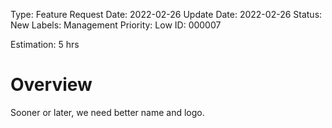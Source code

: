 Type: Feature
Request Date: 2022-02-26
Update Date: 2022-02-26
Status: New
Labels: Management
Priority: Low
ID: 000007

Estimation: 5 hrs

# Overview

Sooner or later, we need better name and logo.
